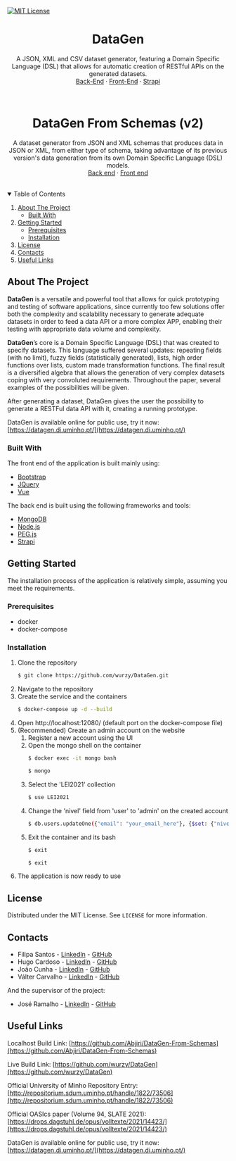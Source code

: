 <!--
*** Thanks for checking out the Best-README-Template. If you have a suggestion
*** that would make this better, please fork the repo and create a pull request
*** or simply open an issue with the tag "enhancement".
*** Thanks again! Now go create something AMAZING! :D
-->



<!-- PROJECT SHIELDS -->
<!--
*** I'm using markdown "reference style" links for readability.
*** Reference links are enclosed in brackets [ ] instead of parentheses ( ).
*** See the bottom of this document for the declaration of the reference variables
*** for contributors-url, forks-url, etc. This is an optional, concise syntax you may use.
*** https://www.markdownguide.org/basic-syntax/#reference-style-links
-->
[![MIT License][license-shield]][license-url]


<!-- PROJECT LOGO -->
<p align="center">

  <h1 align="center">DataGen</h1>

  <p align="center">
    A JSON, XML and CSV dataset generator, featuring a Domain Specific Language (DSL) that allows for automatic creation of RESTful APIs on the generated datasets. 
    <br />
    <a href="https://github.com/wurzy/DataGen/tree/main/backend">Back-End</a>
    ·
    <a href="https://github.com/wurzy/DataGen/tree/main/frontend">Front-End</a>
    ·
    <a href="https://github.com/wurzy/DataGen/tree/main/strapi">Strapi</a>
  </p>
</p>



<br />
<p align="center">

  <h1 align="center">DataGen From Schemas (v2)</h1>

  <p align="center">
    A dataset generator from JSON and XML schemas that produces data in JSON or XML, from either type of schema, taking advantage of its previous version's data generation from its own Domain Specific Language (DSL) models. 
    <br />
    <a href="https://github.com/Abjiri/DataGen-From-Schemas/tree/main/backend">Back end</a>
    ·
    <a href="https://github.com/Abjiri/DataGen-From-Schemas/tree/main/dfs_frontend">Front end</a>
  </p>
</p>



<br />
<!-- TABLE OF CONTENTS -->
<details open="open">
  <summary>Table of Contents</summary>
  <ol>
    <li>
      <a href="#about-the-project">About The Project</a>
      <ul>
        <li><a href="#built-with">Built With</a></li>
      </ul>
    </li>
    <li>
      <a href="#getting-started">Getting Started</a>
      <ul>
        <li><a href="#prerequisites">Prerequisites</a></li>
        <li><a href="#installation">Installation</a></li>
      </ul>
    </li>
    <li><a href="#license">License</a></li>
    <li><a href="#contacts">Contacts</a></li>
    <li><a href="#useful-contact">Useful Links</a></li>
  </ol>
</details>



<!-- ABOUT THE PROJECT -->
## About The Project

**DataGen** is a versatile and powerful tool that allows for quick prototyping and testing of software applications, since currently too few solutions offer both the complexity and scalability necessary to generate adequate datasets in order to feed a data API or a more complex APP, enabling their testing with appropriate data volume and complexity.

**DataGen**’s core is a Domain Specific Language (DSL) that was created to specify datasets. This language suffered several updates: repeating fields (with no limit), fuzzy fields (statistically generated), lists, high order functions over lists, custom made transformation functions. The final result is a diversified algebra that allows the generation of very complex datasets coping with very convoluted requirements. Throughout the paper, several examples of the possibilities will be given. 

After generating a dataset, DataGen gives the user the possibility to generate a RESTFul data API with it, creating a running prototype. 

DataGen is available online for public use, try it now: [https://datagen.di.uminho.pt/](https://datagen.di.uminho.pt/)

### Built With

The front end of the application is built mainly using:
* [Bootstrap](https://getbootstrap.com/)
* [JQuery](https://jquery.com/)
* [Vue](https://vuejs.org/)

The back end is built using the following frameworks and tools:
* [MongoDB](https://www.mongodb.com/)
* [Node.js](https://nodejs.org/en/)
* [PEG.js](https://pegjs.org/)
* [Strapi](https://strapi.io/)



<!-- GETTING STARTED -->
## Getting Started

The installation process of the application is relatively simple, assuming you meet the requirements.

### Prerequisites

* docker
* docker-compose

### Installation

1. Clone the repository
   ```sh
   $ git clone https://github.com/wurzy/DataGen.git
   ```
2. Navigate to the repository
3. Create the service and the containers
   ```sh
   $ docker-compose up -d --build
   ```
4. Open http://localhost:12080/ (default port on the docker-compose file)
5. (Recommended) Create an admin account on the website
    1. Register a new account using the UI
    2. Open the mongo shell on the container
        ```sh
        $ docker exec -it mongo bash
        ```
        ```sh
        $ mongo
        ```
    3. Select the 'LEI2021' collection
        ```sh
        $ use LEI2021
        ```
    4. Change the 'nivel' field from 'user' to 'admin' on the created account
        ```sh
        $ db.users.updateOne({"email": "your_email_here"}, {$set: {"nivel": "admin"}});
        ```
    5. Exit the container and its bash
        ```sh
        $ exit
        ```
        ```sh
        $ exit
        ```
6. The application is now ready to use


<!-- LICENSE -->
## License

Distributed under the MIT License. See `LICENSE` for more information.



<!-- CONTACT -->
## Contacts

* Filipa Santos - [LinkedIn](https://www.linkedin.com/in/filipa-santos-00111b1b5/) - [GitHub](https://github.com/fliper6)
* Hugo Cardoso - [LinkedIn](https://www.linkedin.com/in/hugo-cardoso99/) - [GitHub](https://github.com/Abjiri)
* João Cunha - [LinkedIn](https://www.linkedin.com/in/jo%C3%A3o-cunha-6aab35215/) - [GitHub](https://github.com/Jcc20)
* Válter Carvalho - [LinkedIn](https://www.linkedin.com/in/valterfpcarvalho/) - [GitHub](https://github.com/wurzy)

And the supervisor of the project:

* José Ramalho - [LinkedIn](https://pt.linkedin.com/in/josé-carlos-ramalho-ab5535a) - [GitHub](https://github.com/jcramalho)



<!-- LINKS -->
## Useful Links

Localhost Build Link: [https://github.com/Abjiri/DataGen-From-Schemas](https://github.com/Abjiri/DataGen-From-Schemas)

Live Build Link: [https://github.com/wurzy/DataGen](https://github.com/wurzy/DataGen)

Official University of Minho Repository Entry: [http://repositorium.sdum.uminho.pt/handle/1822/73506](http://repositorium.sdum.uminho.pt/handle/1822/73506)

Official OASIcs paper (Volume 94, SLATE 2021): [https://drops.dagstuhl.de/opus/volltexte/2021/14423/](https://drops.dagstuhl.de/opus/volltexte/2021/14423/)

DataGen is available online for public use, try it now: [https://datagen.di.uminho.pt/](https://datagen.di.uminho.pt/)


<!-- MARKDOWN LINKS & IMAGES -->
<!-- https://www.markdownguide.org/basic-syntax/#reference-style-links -->
[contributors-shield]: https://img.shields.io/github/contributors/othneildrew/Best-README-Template.svg?style=for-the-badge
[contributors-url]: https://github.com/wurzy/DataGen/graphs/contributors
[forks-shield]: https://img.shields.io/github/forks/othneildrew/Best-README-Template.svg?style=for-the-badge
[forks-url]: https://github.com/wurzy/DataGen/network/members
[stars-shield]: https://img.shields.io/github/stars/othneildrew/Best-README-Template.svg?style=for-the-badge
[stars-url]: https://github.com/wurzy/DataGen/stargazers
[issues-shield]: https://img.shields.io/github/issues/othneildrew/Best-README-Template.svg?style=for-the-badge
[issues-url]: https://github.com/wurzy/DataGen/issues
[license-shield]: https://img.shields.io/github/license/othneildrew/Best-README-Template.svg?style=for-the-badge
[license-url]: https://github.com/wurzy/DataGen/blob/main/LICENSE
